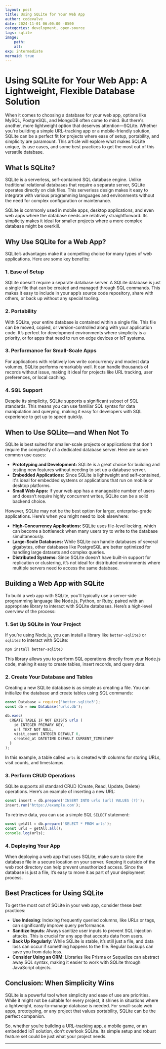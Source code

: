 ```yaml
---
layout: post
title: Using SQLite for Your Web App
author: codevalve
date: 2024-11-01 06:00:00 -0500
categories: development, open-source
tags: sqlite
image: 
    path: 
    alt:
exp: intermediate
mermaid: true
---
```

# Using SQLite for Your Web App: A Lightweight, Flexible Database Solution

When it comes to choosing a database for your web app, options like MySQL, PostgreSQL, and MongoDB often come to mind. But there's another, more lightweight option that deserves attention—SQLite. Whether you're building a simple URL-tracking app or a mobile-friendly solution, SQLite can be a perfect fit for projects where ease of setup, portability, and simplicity are paramount. This article will explore what makes SQLite unique, its use cases, and some best practices to get the most out of this versatile database.

## What Is SQLite?

SQLite is a serverless, self-contained SQL database engine. Unlike traditional relational databases that require a separate server, SQLite operates directly on disk files. This serverless design makes it easy to integrate with various programming languages and environments without the need for complex configuration or maintenance.

SQLite is commonly used in mobile apps, desktop applications, and even web apps where the database needs are relatively straightforward. Its simplicity makes it ideal for smaller projects where a more complex database might be overkill.

## Why Use SQLite for a Web App?

SQLite’s advantages make it a compelling choice for many types of web applications. Here are some key benefits:

### 1. Ease of Setup

SQLite doesn’t require a separate database server. A SQLite database is just a single file that can be created and managed through SQL commands. This makes it easy to include in your app’s source code repository, share with others, or back up without any special tooling.

### 2. Portability

With SQLite, your entire database is contained within a single file. This file can be moved, copied, or version-controlled along with your application code. It’s perfect for development environments where simplicity is a priority, or for apps that need to run on edge devices or IoT systems.

### 3. Performance for Small-Scale Apps

For applications with relatively low write concurrency and modest data volumes, SQLite performs remarkably well. It can handle thousands of records without issue, making it ideal for projects like URL tracking, user preferences, or local caching.

### 4. SQL Support

Despite its simplicity, SQLite supports a significant subset of SQL standards. This means you can use familiar SQL syntax for data manipulation and querying, making it easy for developers with SQL experience to get up to speed quickly.


## When to Use SQLite—and When Not To

SQLite is best suited for smaller-scale projects or applications that don't require the complexity of a dedicated database server. Here are some common use cases:

- **Prototyping and Development:** SQLite is a great choice for building and testing new features without needing to set up a database server.
- **Embedded Applications:** Since SQLite is lightweight and self-contained, it's ideal for embedded systems or applications that run on mobile or desktop platforms.
- **Small Web Apps:** If your web app has a manageable number of users and doesn’t require highly concurrent writes, SQLite can be a solid backend choice.

However, SQLite may not be the best option for larger, enterprise-grade applications. Here’s when you might need to look elsewhere:

- **High-Concurrency Applications:** SQLite uses file-level locking, which can become a bottleneck when many users try to write to the database simultaneously.
- **Large-Scale Databases:** While SQLite can handle databases of several gigabytes, other databases like PostgreSQL are better optimized for handling large datasets and complex queries.
- **Distributed Systems:** Since SQLite doesn’t have built-in support for replication or clustering, it’s not ideal for distributed environments where multiple servers need to access the same database.

## Building a Web App with SQLite

To build a web app with SQLite, you’ll typically use a server-side programming language like Node.js, Python, or Ruby, paired with an appropriate library to interact with SQLite databases. Here’s a high-level overview of the process:

### 1. Set Up SQLite in Your Project

If you’re using Node.js, you can install a library like `better-sqlite3` or `sqlite3` to interact with SQLite:

```bash
npm install better-sqlite3
```

This library allows you to perform SQL operations directly from your Node.js code, making it easy to create tables, insert records, and query data.

### 2. Create Your Database and Tables

Creating a new SQLite database is as simple as creating a file. You can initialize the database and create tables using SQL commands:

```javascript
const Database = require('better-sqlite3');
const db = new Database('urls.db');

db.exec(
  CREATE TABLE IF NOT EXISTS urls (
    id INTEGER PRIMARY KEY,
    url TEXT NOT NULL,
    visit_count INTEGER DEFAULT 0,
    created_at DATETIME DEFAULT CURRENT_TIMESTAMP
  )
);
```

In this example, a table called `urls` is created with columns for storing URLs, visit counts, and timestamps.

### 3. Perform CRUD Operations

SQLite supports all standard CRUD (Create, Read, Update, Delete) operations. Here’s an example of inserting a new URL:

```javascript
const insert = db.prepare('INSERT INTO urls (url) VALUES (?)');
insert.run('https://example.com');
```

To retrieve data, you can use a simple SQL `SELECT` statement:

```javascript
const getAll = db.prepare('SELECT * FROM urls');
const urls = getAll.all();
console.log(urls);
```

### 4. Deploying Your App

When deploying a web app that uses SQLite, make sure to store the database file in a secure location on your server. Keeping it outside of the web root directory can help prevent unauthorized access. Since the database is just a file, it’s easy to move it as part of your deployment process.

## Best Practices for Using SQLite

To get the most out of SQLite in your web app, consider these best practices:

- **Use Indexing**: Indexing frequently queried columns, like URLs or tags, can significantly improve query performance.
- **Sanitize Inputs**: Always sanitize user inputs to prevent SQL injection attacks. This is crucial for any app that accepts data from users.
- **Back Up Regularly**: While SQLite is stable, it’s still just a file, and data loss can occur if something happens to the file. Regular backups can save you from data loss.
- **Consider Using an ORM**: Libraries like Prisma or Sequelize can abstract away SQL syntax, making it easier to work with SQLite through JavaScript objects.

## Conclusion: When Simplicity Wins

SQLite is a powerful tool when simplicity and ease of use are priorities. While it might not be suitable for every project, it shines in situations where a lightweight, easy-to-manage database is needed. For small-scale web apps, prototyping, or any project that values portability, SQLite can be the perfect companion.

So, whether you’re building a URL-tracking app, a mobile game, or an embedded IoT solution, don’t overlook SQLite. Its simple setup and robust feature set could be just what your project needs.

---
